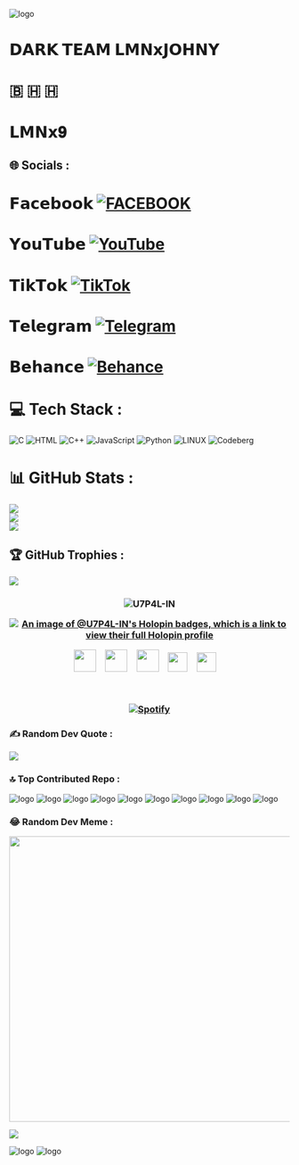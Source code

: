![logo](https://github.com/LMNx9-JOHNY/LMNx9-JOHNY/blob/main/LMNx9-JOHNY_logo.gif)
# 𝗗𝗔𝗥𝗞 𝗧𝗘𝗔𝗠 𝗟𝗠𝗡𝘅𝗝𝗢𝗛𝗡𝗬 
 # 🇧 🇭 🇭
   # 𝗟𝗠𝗡𝘅𝟗


## 🌐 Socials :

# 𝗙𝗮𝗰𝗲𝗯𝗼𝗼𝗸 [![FACEBOOK](https://img.shields.io/badge/Facebook-%231877F2.svg?logo=Facebook&logoColor=white)](https://facebook.com/LJ.LMNx9)

# 𝗬𝗼𝘂𝗧𝘂𝗯𝗲 [![YouTube](https://img.shields.io/badge/Youtube-%231877F2.svg?logo=Youtube&logoColor=red)](https://youtube.com/@LMNx9)

# 𝗧𝗶𝗸𝗧𝗼𝗸 [![TikTok](https://img.shields.io/badge/Tiktok-%231877F2.svg?logo=Tiktok&logoColor=black)](https://tiktok.com/@lmnx9)

# 𝗧𝗲𝗹𝗲𝗴𝗿𝗮𝗺 [![Telegram](https://img.shields.io/badge/Telegram-%231877F2.svg?logo=Telegram&logoColor=white)](https://t.me/@LMNx9)

# 𝗕𝗲𝗵𝗮𝗻𝗰𝗲 [![Behance](https://img.shields.io/badge/Behance-1769ff?logo=behance&logoColor=black)](https://behance.net/LMNx9-JOHNY) 

# 💻 Tech Stack :
![C](https://img.shields.io/badge/c-%2300599C.svg?style=for-the-badge&logo=c&logoColor=white)
![HTML](https://img.shields.io/badge/html-FCC624?style=for-the-badge&logo=html&logoColor=black) 
![C++](https://img.shields.io/badge/c++-%2300599C.svg?style=for-the-badge&logo=c%2B%2B&logoColor=white) 
![JavaScript](https://img.shields.io/badge/java-%23ED8B00.svg?style=for-the-badge&logo=java&logoColor=white) 
![Python](https://img.shields.io/badge/python-3670A0?style=for-the-badge&logo=python&logoColor=ffdd54) 
![LINUX](https://img.shields.io/badge/Linux-FCC624?style=for-the-badge&logo=linux&logoColor=black) 
![Codeberg](https://img.shields.io/badge/Codeberg-2185D0?style=for-the-badge&logo=Codeberg&logoColor=white)
# 📊 GitHub Stats :
![](https://github-readme-stats.vercel.app/api?username=LMNx9-JOHNY&theme=dark&hide_border=false&include_all_commits=true&count_private=true)<br/>
![](https://github-readme-streak-stats.herokuapp.com/?user=LMNx9-JOHNY&theme=dark&hide_border=false)<br/>
![](https://github-readme-stats.vercel.app/api/top-langs/?username=LMNx9-JOHNY&theme=dark&hide_border=false&include_all_commits=true&count_private=true&layout=compact)
## 🏆 GitHub Trophies :
![](https://github-profile-trophy.vercel.app/?username=LMNx9-JOHNY&theme=radical&no-frame=false&no-bg=false&margin-w=4)

<h3 align="center">

![U7P4L-IN](https://github-profile-trophy.vercel.app/?username=U7P4L-IN&theme=radical&no-frame=false&no-bg=true&margin-w=4)

<!-- HacktoberFest Badges -->

[![An image of @U7P4L-IN's Holopin badges, which is a link to view their full Holopin profile](https://holopin.me/amajaying3)](https://holopin.io/@U7P4L-IN)

<a href='https://archiveprogram.github.com/'><img src='https://raw.githubusercontent.com/acervenky/animated-github-badges/master/assets/acbadge.gif' width='40' height='40'></a> <a href='https://docs.github.com/en/developers'><img src='https://raw.githubusercontent.com/acervenky/animated-github-badges/master/assets/devbadge.gif' width='40' height='40'></a> <a href='https://github.com/pricing'><img src='https://raw.githubusercontent.com/acervenky/animated-github-badges/master/assets/pro.gif' width='40' height='40'></a> <a href='https://stars.github.com/'><img src='https://raw.githubusercontent.com/acervenky/animated-github-badges/master/assets/starbadge.gif' width='35' height='35'></a> <a href='https://docs.github.com/en/github/supporting-the-open-source-community-with-github-sponsors'><img src='https://raw.githubusercontent.com/acervenky/animated-github-badges/master/assets/sponsorbadge.gif' width='35' height='35'></a> 

&nbsp;<div align="center">
  [![Spotify](https://novatorem.vercel.app/api/spotify?background_color=0d1117&border_color=ffffff)](https://open.spotify.com/user/omnitenebris)
</div>

### ✍️ Random Dev Quote :
![](https://quotes-github-readme.vercel.app/api?type=horizontal&theme=radical)

### 🔝 Top Contributed Repo :
![logo](https://raw.githubusercontent.com/LMNx9-JOHNY/LMNx9-JOHNY/main/Screenshot_20231016-024910.png)
![logo](https://raw.githubusercontent.com/LMNx9-JOHNY/LMNx9-JOHNY/main/Screenshot_20231016-024941.png)
![logo](https://raw.githubusercontent.com/LMNx9-JOHNY/LMNx9-JOHNY/main/Screenshot_20231016-025012.png)
![logo](https://raw.githubusercontent.com/LMNx9-JOHNY/LMNx9-JOHNY/main/Screenshot_20231016-025031.png)
![logo](https://raw.githubusercontent.com/LMNx9-JOHNY/LMNx9-JOHNY/main/Screenshot_20231016-025153.png)
![logo](https://raw.githubusercontent.com/LMNx9-JOHNY/LMNx9-JOHNY/main/Screenshot_20231016-025253.png)
![logo](https://raw.githubusercontent.com/LMNx9-JOHNY/LMNx9-JOHNY/main/Screenshot_20231016-025346.png)
![logo](https://raw.githubusercontent.com/LMNx9-JOHNY/LMNx9-JOHNY/main/Screenshot_20231016-025403.png)
![logo](https://raw.githubusercontent.com/LMNx9-JOHNY/LMNx9-JOHNY/main/Screenshot_20231016-025437.png)
![logo](https://raw.githubusercontent.com/LMNx9-JOHNY/LMNx9-JOHNY/main/Screenshot_20231016-025510.png)
### 😂 Random Dev Meme :
<img src="https://rm.up.railway.app/" width="512px"/>

[![](https://visitcount.itsvg.in/api?id=LMNx9-JOHNY&icon=0&color=0)](https://visitcount.itsvg.in)

<!-- Proudly created with GPRM ( https://gprm.itsvg.in ) -->
![logo](https://raw.githubusercontent.com/LMNx9-JOHNY/LMNx9-JOHNY/main/wrong-number-ohh-meme.gif)
![logo](https://raw.githubusercontent.com/LMNx9-JOHNY/LMNx9-JOHNY/main/wrong-number-ohh-meme.gif)
  
